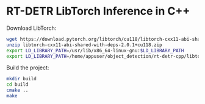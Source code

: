 # RT-DETR LibTorch Inference in C++

Download LibTorch:

```bash
wget https://download.pytorch.org/libtorch/cu118/libtorch-cxx11-abi-shared-with-deps-2.0.1%2Bcu118.zip
unzip libtorch-cxx11-abi-shared-with-deps-2.0.1+cu118.zip
export LD_LIBRARY_PATH=/usr/lib/x86_64-linux-gnu:$LD_LIBRARY_PATH
export LD_LIBRARY_PATH=/home/appuser/object_detection/rt-detr-cpp/libtorch/lib:$LD_LIBRARY_PATH

```

Build the project:

```bash
mkdir build
cd build
cmake ..
make
```

